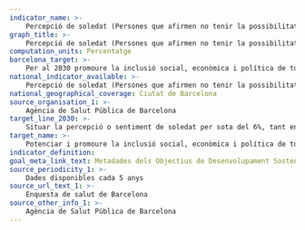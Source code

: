 ```yaml
---
indicator_name: >-
    Percepció de soledat (Persones que afirmen no tenir la possibilitat de parlar amb algú dels seus problemes personals i familiars tant com voldrien)
graph_title: >-
    Percepció de soledat (Persones que afirmen no tenir la possibilitat de parlar amb algú dels seus problemes personals i familiars tant com voldrien)
computation_units: Percentatge
barcelona_target: >-
    Per al 2030 promoure la inclusió social, econòmica i política de totes les persones 
national_indicator_available: >-
    Percepció de soledat (Persones que afirmen no tenir la possibilitat de parlar amb algú dels seus problemes personals i familiars tant com voldrien)
national_geographical_coverage: Ciutat de Barcelona 
source_organisation_1: >-
    Agència de Salut Pública de Barcelona
target_line_2030: >-
    Situar la percepció o sentiment de soledat per sota del 6%, tant en la població adulta com en la població major de 64 anys
target_name: >-
    Potenciar i promoure la inclusió social, econòmica i política de totes les persones, independentment de l’edat, sexe, discapacitat, raça, ètnia, origen, religió, situació econòmica o altra condició
indicator_definition:
goal_meta_link_text: Metadades dels Objectius de Desenvolupament Sostenible de les Nacions Unides (pdf 894kB)
source_periodicity_1: >-
    Dades disponibles cada 5 anys
source_url_text_1: >-
    Enquesta de salut de Barcelona
source_other_info_1: >-
    Agència de Salut Pública de Barcelona
---
```

